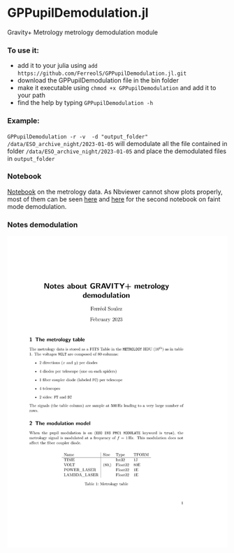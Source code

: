 # GPPupilDemodulation.jl
Gravity+ Metrology metrology demodulation module


### To use it:
- add it to your julia using `add https://github.com/FerreolS/GPPupilDemodulation.jl.git`
- download the GPPupilDemodulation file in the bin folder
- make it executable using `chmod +x GPPupilDemodulation`  and add it to your path
- find the help by typing `GPPupilDemodulation -h`

### Example:
`GPPupilDemodulation -r -v  -d "output_folder" /data/ESO_archive_night/2023-01-05`
will demodulate all the file contained in folder `/data/ESO_archive_night/2023-01-05`  and place the demodulated files in `output_folder`

### Notebook
[Notebook](https://github.com/FerreolS/GPPupilDemodulation.jl/blob/notebooks/MetrologyModulation.ipynb) on the metrology data.
As Nbviewer cannot show plots properly, most of them can be seen 
[here](https://jovian.ml/ferreols/gravity-metrology-modulation/v/1) and [here](https://jovian.com/ferreols/demodulate-gc) for the second notebook on faint mode demodulation.
### Notes demodulation
[![Notes about GRAVITY+ metrology demodulation](https://github.com/FerreolS/GPPupilDemodulation.jl/blob/gh-pages/GPPupilDemodulation.svg)](https://github.com/FerreolS/GPPupilDemodulation.jl/blob/gh-pages/GPPupilDemodulation.pdf)
